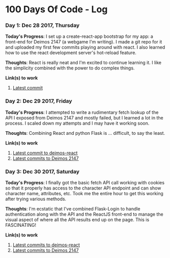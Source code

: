 # 100 Days Of Code - Log

### Day 1: Dec 28 2017, Thursday

**Today's Progress**: I set up a create-react-app bootstrap for my app: a front-end for Deimos 2147 (a webgame I'm writing). I made a git repo for it and uploaded my first few commits playing around with react. I also learned how to use the react development server's hot-reload feature.

**Thoughts**: React is really neat and I'm excited to continue learning it. I like the simplicity combined with the power to do complex things.

**Link(s) to work**
1. [Latest commit](https://github.com/tigwyk/deimos-react/commit/0880de83c7b15d1f3ea3ba75b7097ae74279a02f)

### Day 2: Dec 29 2017, Friday

**Today's Progress**: I attempted to write a rudimentary fetch lookup of the API I exposed from Deimos 2147 and mostly failed, but I learned a lot in the process. I scaled down my attempts and I may have it working soon.

**Thoughts**: Combining React and python Flask is ... difficult, to say the least.

**Link(s) to work**
1. [Latest commit to deimos-react](https://github.com/tigwyk/deimos-react/commit/c03c603c31d6e8097b51f48a8386bdf816ef239b)
2. [Latest commits to Deimos 2147](https://github.com/tigwyk/spacerpg/commits?author=tigwyk&since=2017-12-29T08:00:00Z&until=2017-12-30T08:00:00Z)

### Day 3: Dec 30 2017, Saturday

**Today's Progress**: I finally got the basic fetch API call working with cookies so that it properly has access to the character API endpoint and can show character name, attributes, etc. Took me the entire hour to get this working after trying various methods.

**Thoughts**: I'm ecstatic that I've combined Flask-Login to handle authentication along with the API and the ReactJS front-end to manage the visual aspect of where all the API results end up on the page. This is FASCINATING!

**Link(s) to work**
1. [Latest commits to deimos-react](https://github.com/tigwyk/deimos-react/commits/master)
2. [Latest commits to Deimos 2147](https://github.com/tigwyk/spacerpg/commits/master)

